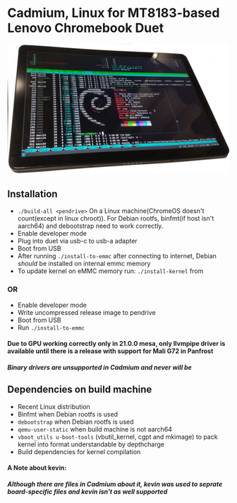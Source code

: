 # Cadmium, Linux for MT8183-based Lenovo Chromebook Duet

<p align="center">
<img src="/pics/duet_small.png" alt="Lenovo Duet running Linux" data-canonical-src="/pics/duet_small.png"/></p>

## Installation
- ``` ./build-all <pendrive> ``` On a Linux machine(ChromeOS doesn't count(except in linux chroot)). For Debian rootfs, binfmt(if host isn't aarch64) and debootstrap need to work correctly.
- Enable developer mode
- Plug <pendrive> into duet via usb-c to usb-a adapter
- Boot from USB
- After running ``` ./install-to-emmc ``` after connecting to internet, Debian _should_ be installed on internal emmc memory
- To update kernel on eMMC memory run: ```./install-kernel``` from <pendrive>

### OR
- Enable developer mode
- Write uncompressed release image to pendrive
- Boot from USB
- Run ```./install-to-emmc```

#### Due to GPU working correctly only in 21.0.0 mesa, only llvmpipe driver is available until there is a release with support for Mali G72 in Panfrost
#### *Binary drivers are unsupported in Cadmium and never will be*

## Dependencies on build machine
- Recent Linux distribution
- Binfmt when Debian rootfs is used
- ```debootstrap``` when Debian rootfs is used
- ```qemu-user-static``` when build machine is not aarch64
- ```vboot_utils u-boot-tools``` (vbutil_kernel, cgpt and mkimage) to pack kernel into format understandable by depthcharge
- Build dependencies for kernel compilation

#### A Note about kevin:
##### Although there are files in Cadmium about it, kevin was used to seprate board-specific files and kevin isn't as well supported
